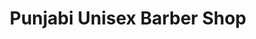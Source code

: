 ---
title: "Punjabi Unisex Barber Shop"
url: /jackson-heights/punjabi-unisex-barber-shop/
shop: hairdresser
---